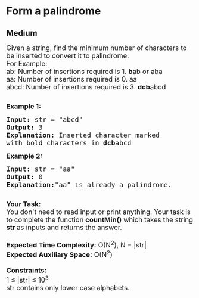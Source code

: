 # Form a palindrome
## Medium 
<div class="problem-statement" style="user-select: auto;">
                <p style="user-select: auto;"></p><p style="user-select: auto;"><span style="font-size: 18px; user-select: auto;">Given a string, find the minimum number of characters to be inserted to convert it to palindrome.<br style="user-select: auto;">
For Example:<br style="user-select: auto;">
ab: Number of insertions required is 1.&nbsp;<strong style="user-select: auto;">b</strong>ab or aba<br style="user-select: auto;">
aa: Number of insertions required is 0. aa<br style="user-select: auto;">
abcd: Number of insertions required is 3.&nbsp;<strong style="user-select: auto;">dcb</strong>abcd</span></p>

<p style="user-select: auto;"><br style="user-select: auto;">
<span style="font-size: 18px; user-select: auto;"><strong style="user-select: auto;">Example 1:</strong></span></p>

<pre style="user-select: auto;"><span style="font-size: 18px; user-select: auto;"><strong style="user-select: auto;">Input:</strong> str = "abcd"
<strong style="user-select: auto;">Output:</strong> 3
<strong style="user-select: auto;">Explanation:</strong> Inserted character marked
with bold characters in <strong style="user-select: auto;">dcb</strong>abcd
</span></pre>

<p style="user-select: auto;"><span style="font-size: 18px; user-select: auto;"><strong style="user-select: auto;">Example 2:</strong></span></p>

<pre style="user-select: auto;"><span style="font-size: 18px; user-select: auto;"><strong style="user-select: auto;">Input:</strong> str = "aa"
<strong style="user-select: auto;">Output:</strong> 0
<strong style="user-select: auto;">Explanation:</strong>"aa" is already a palindrome.</span></pre>

<p style="user-select: auto;"><br style="user-select: auto;">
<span style="font-size: 18px; user-select: auto;"><strong style="user-select: auto;">Your Task:&nbsp;&nbsp;</strong><br style="user-select: auto;">
You don't need to read input or print anything. Your task is to complete the function&nbsp;<strong style="user-select: auto;">countMin()</strong>&nbsp;which takes the string <strong style="user-select: auto;">str&nbsp;</strong>as inputs and returns the answer.<br style="user-select: auto;">
<br style="user-select: auto;">
<strong style="user-select: auto;">Expected Time Complexity:</strong>&nbsp;O(N<sup style="user-select: auto;">2</sup>), N = |str|<br style="user-select: auto;">
<strong style="user-select: auto;">Expected Auxiliary Space:</strong>&nbsp;O(N<sup style="user-select: auto;">2</sup>)<br style="user-select: auto;">
<br style="user-select: auto;">
<strong style="user-select: auto;">Constraints:</strong><br style="user-select: auto;">
1 ≤ |str|&nbsp;≤ 10<sup style="user-select: auto;">3</sup><br style="user-select: auto;">
str contains only lower case alphabets.</span></p>
 <p style="user-select: auto;"></p>
            </div>
